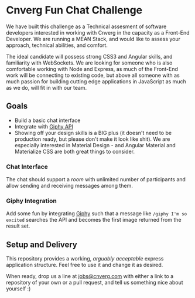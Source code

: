 # Cnverg Fun Chat Challenge

We have built this challenge as a Technical assesment of software developers interested in working with Cnverg in the capacity as a Front-End Developer.  We are running a MEAN Stack, and would like to assess your approach, technical abilities, and comfort.

The ideal candidate will possess strong CSS3 and Angular skills, and familiarity with WebSockets.  We are looking for someone who is also comfortable working with Node and Express, as much of the Front-End work will be connecting to existing code, but above all someone with as much passion for building cutting edge applications in JavaScript as much as we do, will fit in with our team.

## Goals

* Build a basic chat interface
* Integrate with [Giphy API](https://github.com/giphy/GiphyAPI)
* Showing off your design skills is a BIG plus (it doesn't need to be production ready, but please don't make it look like shit). We are especially interested in Material Design - and Angular Material and Materialize CSS are both great things to consider.


### Chat Interface

The chat should support a _room_ with unlimited number of participants and allow sending and receiving messages among them.


### Giphy Integration

Add some fun by integrating [Giphy](http://giphy.com) such that a message like `/giphy I'm so excited` searches the API and becomes the first image returned from the result set.


## Setup and Delivery

This repository provides a working, _arguably acceptable_ express application structure. Feel free to use it and change it as desired.

When ready, drop us a line at jobs@cnverg.com with either a link to a repository of your own or a pull request, and tell us something nice about yourself :)

